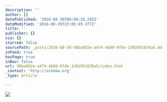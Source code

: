 ```yaml
---
description: ''
author: []
datePublished: '2016-08-30T00:08:28.295Z'
dateModified: '2016-08-29T23:05:49.377Z'
title: ''
publisher: {}
via: {}
starred: false
sourcePath: _posts/2016-08-30-98ba892e-a474-4680-9fde-1d92951678a5.md
inFeed: true
hasPage: true
inNav: false
url: 98ba892e-a474-4680-9fde-1d92951678a5/index.html
_context: 'http://schema.org'
_type: Article

---
```

![](https://the-grid-user-content.s3-us-west-2.amazonaws.com/50384444-55c1-4eb4-be88-3a6ca5dbe003.jpg)
